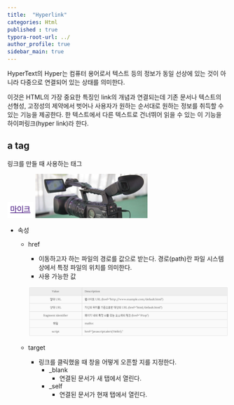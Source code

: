 ```yaml
---
title:  "Hyperlink"
categories: Html
published : true
typora-root-url: ../
author_profile: true
sidebar_main: true
---
```

HyperText의 Hyper는 컴퓨터 용어로서 텍스트 등의 정보가 동일 선상에 있는 것이 아니라 다중으로 연결되어 있는 상태를 의미한다.

이것은 HTML의 가장 중요한 특징인 link의 개념과 연결되는데 기존 문서나 텍스트의 선형성, 고정성의 제약에서 벗어나 사용자가 원하는 순서대로 원하는 정보를 취득할 수 있는 기능을 제공한다. 한 텍스트에서 다른 텍스트로 건너뛰어 읽을 수 있는 이 기능을 하이퍼링크(hyper link)라 한다.

## a tag
링크를 만들 때 사용하는 태그

<script src="https://gist.github.com/qwp0/60b181f436f278ff712da9d7edc9f747.js"></script>

<img src="/images/2023-08-01-Hyperlink/atag.png" alt="a태그" style="zoom:50%;" />

<img src="/images/2023-08-01-Hyperlink/a.png" alt="a태그 이미지" style="zoom: 25%;" />

- 속성

    - href
        - 이동하고자 하는 파일의 경로를 값으로 받는다. 경로(path)란 파일 시스템 상에서 특정 파일의 위치를 의미한다.
        - 사용 가능한 값
        
        ![href](/images/2023-08-01-Hyperlink/href.png)
        
    - target
        - 링크를 클릭했을 때 창을 어떻게 오픈할 지를 지정한다.
            - _blank
                - 연결된 문서가 새 탭에서 열린다.
            - _self   
                - 연결된 문서가 현재 탭에서 열린다.